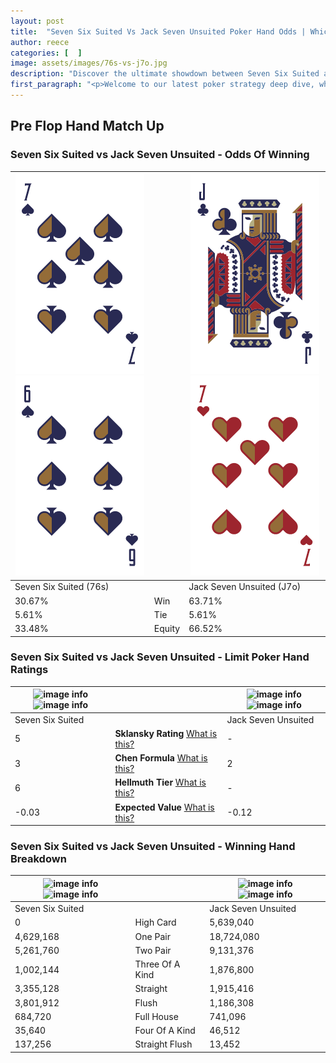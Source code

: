 ```yaml
---
layout: post
title:  "Seven Six Suited Vs Jack Seven Unsuited Poker Hand Odds | Which Is The Better Hand In Poker? A Complete Guide"
author: reece
categories: [  ]
image: assets/images/76s-vs-j7o.jpg
description: "Discover the ultimate showdown between Seven Six Suited and Jack Seven Unsuited in poker! Uncover the odds, strategies, and scenarios where one hand triumphs over the other. Get ready to up your poker game with this thrilling analysis."
first_paragraph: "<p>Welcome to our latest poker strategy deep dive, where we're pitting two distinct hands against each other in a high-stakes showdown: Seven Six Suited vs Jack Seven Unsuited.</p><p>In the dynamic world of poker, every decision counts, and knowing which hand holds the upper hand is key to your success at the table.</p><p>In this article, we'll dissect these two hands, explore the scenarios where one dominates the other, and equip you with the knowledge to make strategic choices that can tip the odds in your favor.</p><p>Get ready to unravel the intriguing dynamics of these poker hands and elevate your game to new heights.</p>"
---
```




[comment]: # (sp0)

## Pre Flop Hand Match Up

<div class="table hand-ratings" markdown="1"> 



### Seven Six Suited vs Jack Seven Unsuited - Odds Of Winning


    
| ![image info](assets/images/hand1/7.png) ![image info](assets/images/hand1/6.png) |  | ![image info](assets/images/hand2/j.png) ![image info](assets/images/hand2/7o.png) |
| -------- | -------- | -------- |
| Seven Six Suited (76s) |  | Jack Seven Unsuited (J7o) |
| 30.67% | Win | 63.71% |
| 5.61% | Tie | 5.61% |
| 33.48% | Equity | 66.52% |




[comment]: # (sp1)



### Seven Six Suited vs Jack Seven Unsuited - Limit Poker Hand Ratings


    
| ![image info](https://www.riverpairs.com/assets/images/hand1/7.png) ![image info](https://www.riverpairs.com/assets/images/hand1/6.png) |  | ![image info](https://www.riverpairs.com/assets/images/hand2/j.png) ![image info](https://www.riverpairs.com/assets/images/hand2/7o.png) |
| -------- | -------- | -------- |
| Seven Six Suited |  | Jack Seven Unsuited |
| 5 | **Sklansky Rating** [What is this?](/sklansky-rating-explained) | - |
| 3 | **Chen Formula** [What is this?](/chen-formula-explained) | 2 |
| 6 | **Hellmuth Tier** [What is this?](/Hellmuth-tier-explained) | - |
| -0.03 | **Expected Value** [What is this?](/expected-value-explained) | -0.12 |




[comment]: # (sp2)



### Seven Six Suited vs Jack Seven Unsuited - Winning Hand Breakdown


    
| ![image info](https://www.riverpairs.com/assets/images/hand1/7.png) ![image info](https://www.riverpairs.com/assets/images/hand1/6.png) |  | ![image info](https://www.riverpairs.com/assets/images/hand2/j.png) ![image info](https://www.riverpairs.com/assets/images/hand2/7o.png) |
| -------- | -------- | -------- |
| Seven Six Suited |  | Jack Seven Unsuited |
| 0 | High Card | 5,639,040 |
| 4,629,168 | One Pair | 18,724,080 |
| 5,261,760 | Two Pair | 9,131,376 |
| 1,002,144 | Three Of A Kind | 1,876,800 |
| 3,355,128 | Straight | 1,915,416 |
| 3,801,912 | Flush | 1,186,308 |
| 684,720 | Full House | 741,096 |
| 35,640 | Four Of A Kind | 46,512 |
| 137,256 | Straight Flush | 13,452 |




[comment]: # (sp3)



</div>

[comment]: # (sp4)



[comment]: # (sp5)

